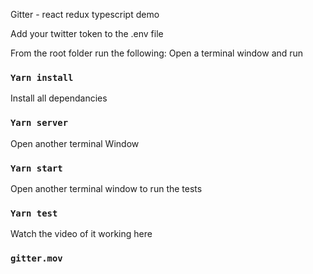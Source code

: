 Gitter - react redux typescript demo 


Add your twitter token to the .env file

From the root folder run the following:
Open a terminal window and run
### `Yarn install`
Install all dependancies
### `Yarn server`
Open another terminal Window
### `Yarn start`
Open another terminal window to run the tests
### `Yarn test`

Watch the video of it working here 
### `gitter.mov`